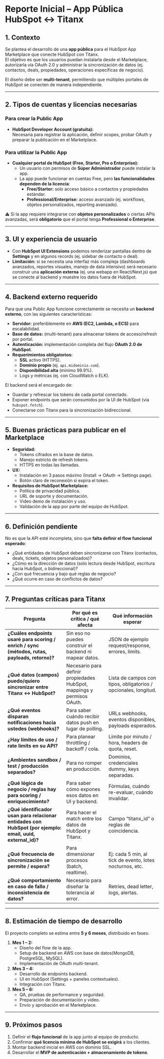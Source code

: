 # Reporte Inicial – App Pública HubSpot ↔ Titanx

## 1. Contexto
Se plantea el desarrollo de una **app pública** para el HubSpot App Marketplace que conecte HubSpot con Titanx.  
El objetivo es que los usuarios puedan instalarla desde el Marketplace, autorizarla vía OAuth 2.0 y administrar la sincronización de datos (ej. contactos, deals, propiedades, operaciones específicas de negocio).

El diseño debe ser **multi-tenant**, permitiendo que múltiples portales de HubSpot se conecten de manera independiente.

---

## 2. Tipos de cuentas y licencias necesarias

### Para crear la Public App
- **HubSpot Developer Account (gratuita):**  
  Necesaria para registrar la aplicación, definir scopes, probar OAuth y preparar la publicación en el Marketplace.  

### Para utilizar la Public App
- **Cualquier portal de HubSpot (Free, Starter, Pro o Enterprise):**  
  - Un usuario con permisos de **Súper Administrador** puede instalar la app.  
  - La app puede funcionar en cuentas Free, pero **las funcionalidades dependen de la licencia**:  
    - **Free/Starter:** solo acceso básico a contactos y propiedades estándar.  
    - **Professional/Enterprise:** acceso avanzado (ej. workflows, objetos personalizados, reporting avanzado).  

⚠️ Si la app requiere integrarse con **objetos personalizados** o ciertas APIs avanzadas, será **obligatorio** que el portal tenga **Professional o Enterprise**.

---

## 3. UI y experiencia de usuario

- Con **HubSpot UI Extensions** podemos renderizar pantallas dentro de **Settings** y en algunos records (ej. sidebar de contacto o deal).  
- **Limitación:** si se necesita una interfaz más compleja (dashboards avanzados, reportes visuales, manejo de data intensivo) será necesario construir una **aplicación externa** (ej. una webapp en React/Next.js) que se conecte al backend y muestre los datos fuera de HubSpot.  

---

## 4. Backend externo requerido

Para que una Public App funcione correctamente se necesita un **backend externo**, con las siguientes características:

- **Servidor:** preferiblemente en **AWS (EC2, Lambda, o ECS)** para escalabilidad.  
- **Base de datos:** (multi-tenant) para almacenar tokens de acceso/refresh por portal.  
- **Autenticación:** implementación completa del flujo **OAuth 2.0 de HubSpot**.  
- **Requerimientos obligatorios:**  
  - **SSL** activo (HTTPS).  
  - **Dominio propio** (ej. `api.midominio.com`).  
  - **Disponibilidad alta** (mínimo 99.9%).  
  - Logs y métricas (ej. con CloudWatch o ELK).  

El backend será el encargado de:
- Guardar y refrescar los tokens de cada portal conectado.  
- Exponer endpoints que serán consumidos por la UI de HubSpot (via `hubspot.fetch`).  
- Conectarse con Titanx para la sincronización bidireccional.  

---

## 5. Buenas prácticas para publicar en el Marketplace

- **Seguridad:**  
  - Tokens cifrados en la base de datos.  
  - Manejo estricto de refresh tokens.  
  - HTTPS en todas las llamadas.  
- **UX:**  
  - Instalación en 3 pasos máximo (Install → OAuth → Settings page).  
  - Botón claro de reconexión si expira el token.  
- **Requisitos de HubSpot Marketplace:**  
  - Política de privacidad pública.  
  - URL de soporte y documentación.  
  - Video demo de instalación y uso.  
  - Validación de la app por parte del equipo de HubSpot.  

---

## 6. Definición pendiente

No es que la API esté incompleta, sino que **falta definir el flow funcional esperado**:  
- ¿Qué entidades de HubSpot deben sincronizarse con Titanx (contactos, deals, tickets, objetos personalizados)?  
- ¿Cómo es la dirección de datos (solo lectura desde HubSpot, escritura hacia HubSpot, o bidireccional)?  
- ¿Con qué frecuencia y bajo qué reglas de negocio?  
- ¿Qué ocurre en caso de conflictos de datos?  

---

## 7. Preguntas críticas para Titanx

| Pregunta                                                                                                   | Por qué es crítica / qué afecta                                        | Qué información esperar                                         |
| ---------------------------------------------------------------------------------------------------------- | ---------------------------------------------------------------------- | --------------------------------------------------------------- |
| **¿Cuáles endpoints usaré para scoring / enrich / sync (métodos, rutas, payloads, retorno)?**              | Sin eso no puedes construir el backend ni mapear datos.                | JSON de ejemplo request/response, errores, limits.              |
| **¿Qué datos (campos) puedo/quiero sincronizar entre Titanx ↔ HubSpot?**                                   | Necesario para definir propiedades HubSpot, mappings y permisos OAuth. | Lista de campos con tipos, obligatorios / opcionales, longitud. |
| **¿Qué eventos disparan notificaciones hacia ustedes (webhooks)?**                                         | Para saber cuándo recibir datos push en lugar de polling.              | URLs webhooks, eventos disponibles, payloads esperados.         |
| **¿Hay límites de uso / rate limits en su API?**                                                           | Para planear throttling / backoff / cola.                              | Límite por minuto / hora, headers de quota, reset.              |
| **¿Ambientes sandbox / test / producción separados?**                                                      | Para no romper en producción.                                          | Dominios, credenciales dummy, keys separadas.                   |
| **¿Qué lógica de negocio / reglas hay para scoring / enriquecimiento?**                                    | Para saber cómo expones esos datos en UI y backend.                    | Fórmulas, cuándo re-evaluar, cuándo invalidar.                  |
| **¿Qué identificador usan para relacionar entidades con HubSpot (por ejemplo: email, uuid, external_id)?** | Para hacer el match entre los datos de HubSpot y Titanx.               | Campo “titanx_id” o reglas de coincidencia.                     |
| **¿Qué frecuencia de sincronización se permite / espera?**                                                 | Para dimensionar procesos (batch, realtime).                           | Ej: cada 5 min, al tick de evento, lotes nocturnos, etc.        |
| **¿Qué comportamiento en caso de fallo / inconsistencia de datos?**                                        | Necesario para diseñar la tolerancia al error.                         | Retries, dead letter, logs, alertas.                            |

---

## 8. Estimación de tiempo de desarrollo

El proyecto completo se estima entre **5 y 6 meses**, distribuido en fases:

1. **Mes 1 – 2:**  
   - Diseño del flow de la app.  
   - Setup de backend en AWS con base de datos(MongoDB, PostgreSQL, MySQL).  
   - Implementación de OAuth multi-tenant.  
2. **Mes 3 – 4:**  
   - Desarrollo de endpoints backend.  
   - UI en HubSpot (Settings + paneles contextuales).  
   - Integración con Titanx.  
3. **Mes 5 – 6:**  
   - QA, pruebas de performance y seguridad.  
   - Preparación de documentación y video.  
   - Envío y aprobación en el Marketplace.  

---

## 9. Próximos pasos
1. Definir el **flujo funcional** de la app junto al equipo de producto.  
2. Confirmar **qué licencia mínima de HubSpot se exigirá** a los clientes.  
3. Montar backend inicial en AWS con dominio SSL.  
4. Desarrollar el **MVP de autenticación + almacenamiento de tokens**.  